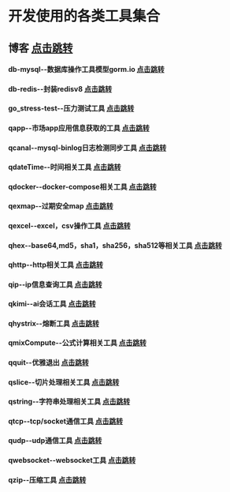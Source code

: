 

# 开发使用的各类工具集合

## 博客  <a href="https://www.cnblogs.com/guyouyin123" target="_blank">点击跳转</a>

#### db-mysql--数据库操作工具模型gorm.io  <a href="https://github.com/guyouyin123/tools/tree/master/qdb-mysql/gormio_gen">点击跳转</a>

#### db-redis--封装redisv8  <a href="https://github.com/guyouyin123/tools/tree/master/qdb-reids/qredis">点击跳转</a>

#### go_stress-test--压力测试工具  <a href="https://github.com/guyouyin123/tools/tree/master/qGoStress-test">点击跳转</a>

#### qapp--市场app应用信息获取的工具  <a href="https://github.com/guyouyin123/tools/tree/master/qapp">点击跳转</a>

#### qcanal--mysql-binlog日志检测同步工具  <a href="https://github.com/guyouyin123/tools/tree/master/qcanal">点击跳转</a>

#### qdateTime--时间相关工具  <a href="https://github.com/guyouyin123/tools/tree/master/qdateTime">点击跳转</a>

#### qdocker--docker-compose相关工具  <a href="https://github.com/guyouyin123/tools/tree/master/qdocker">点击跳转</a>

#### qexmap--过期安全map  <a href="https://github.com/guyouyin123/tools/tree/master/qexmap">点击跳转</a>

#### qexcel--excel，csv操作工具  <a href="https://github.com/guyouyin123/tools/tree/master/qexcel">点击跳转</a>

#### qhex--base64,md5，sha1，sha256，sha512等相关工具  <a href="https://github.com/guyouyin123/tools/tree/master/qhex">点击跳转</a>

#### qhttp--http相关工具  <a href="https://github.com/guyouyin123/tools/tree/master/qhttp">点击跳转</a>

#### qip--ip信息查询工具 <a href="https://github.com/guyouyin123/tools/tree/master/qip">点击跳转</a>

#### qkimi--ai会话工具 <a href="https://github.com/guyouyin123/tools/tree/master/qkimi">点击跳转</a>

#### qhystrix--熔断工具  <a href="https://github.com/guyouyin123/tools/tree/master/qhttp">点击跳转</a>

#### qmixCompute--公式计算相关工具  <a href="https://github.com/guyouyin123/tools/tree/master/qmixCompute">点击跳转</a>

#### qquit--优雅退出  <a href="https://github.com/guyouyin123/tools/tree/master/qquit">点击跳转</a>

#### qslice--切片处理相关工具  <a href="https://github.com/guyouyin123/tools/tree/master/qslice">点击跳转</a>

#### qstring--字符串处理相关工具  <a href="https://github.com/guyouyin123/tools/tree/master/qstring">点击跳转</a>

#### qtcp--tcp/socket通信工具  <a href="https://github.com/guyouyin123/tools/tree/master/qtcp">点击跳转</a>

#### qudp--udp通信工具  <a href="https://github.com/guyouyin123/tools/tree/master/qudp">点击跳转</a>

#### qwebsocket--websocket工具  <a href="https://github.com/guyouyin123/tools/tree/master/qwebsocket">点击跳转</a>

#### qzip--压缩工具  <a href="https://github.com/guyouyin123/tools/tree/master/qzip">点击跳转</a>



